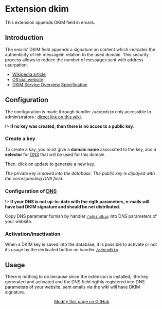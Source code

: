 # Extension dkim

This extension appends DKIM field in emails.

## Introduction

The emails' DKIM field appends a signature on content which indicates the authenticity of teh messagein relation to the used domain. This security process allows to reduce the number of messages sent with address usurpation.

 - [Wikipedia article](https://en.wikipedia.org/wiki/DomainKeys_Identified_Mail)
 - [Official website](https://www.dkim.org/)
 - [DKIM Service Overview Specification](https://www.dkim.org/specs/rfc5585.html)

## Configuration

The configuration is made through handler `/admindkim` only accessible to administrators : [direct link on this wiki](?GererSite/admindkim 'DKIM admin page :ignore').

!> **If no key was created, then there is no acces to a public key**.

### Create a key

To create a kay, you must give a **domain name** associated to the key, and a **selector** for [DNS](https://en.wikipedia.org/wiki/Domain_Name_System) that will be used for this domain.

Then, click on update to generate a new key.

_The private key is saved into the database. The public key is diplayed with the corresponding DNS field._

### Configuration of [DNS](https://en.wikipedia.org/wiki/Domain_Name_System)

!> **If your DNS is not up-to-date with the rigth parameters, e-mails will have bad DKIM signature and should be not distributed.**

Copy DNS parameter furnish by handler [`/admindkim`](?GererSite/admindkim 'DKIM admin page :ignore') into DNS parameters of your website.

### Activation/inactivation

When a DKIM key is saved into the database, it is possible to activate or not its usage by the dedicated button on handler [`/admindkim`](?GererSite/admindkim 'DKIM admin page :ignore').

## Usage

There is nothing to do because since the extension is installed, lthe key generated and activated and the DNS field rigthly registered into DNS parameters of your website, sent emails via the wiki will have DKIM signature.

<div style="text-align:center;">

[Modify this page on GitHub](https://github.com/J9rem/yeswiki-extension-dkim/edit/doc/docs/en/README.md)

</div>
